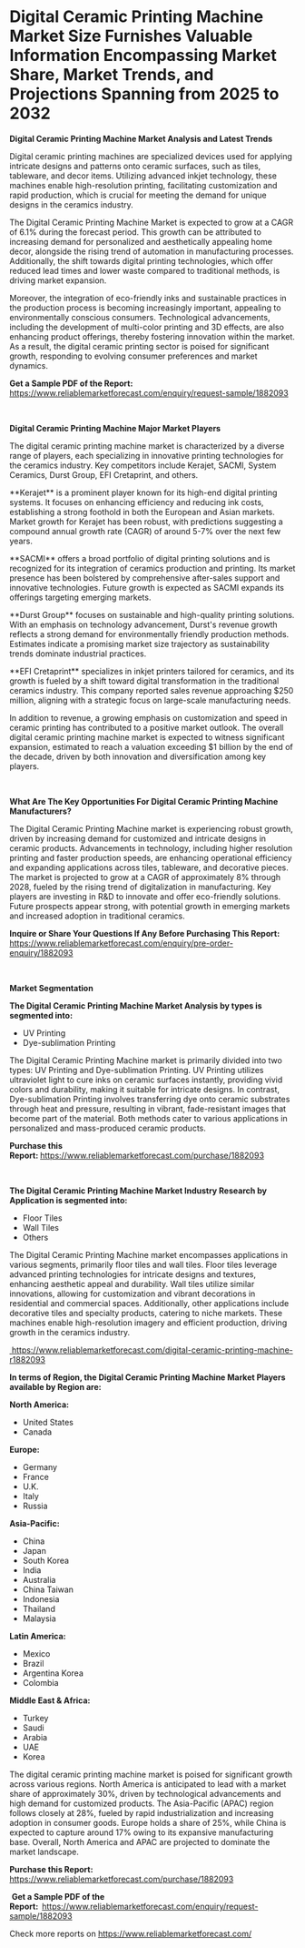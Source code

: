 <p><h1>Digital Ceramic Printing Machine Market Size Furnishes Valuable Information Encompassing Market Share, Market Trends, and Projections Spanning from 2025 to 2032</h1></p><p><strong>Digital Ceramic Printing Machine Market Analysis and Latest Trends</strong></p>
<p><p>Digital ceramic printing machines are specialized devices used for applying intricate designs and patterns onto ceramic surfaces, such as tiles, tableware, and decor items. Utilizing advanced inkjet technology, these machines enable high-resolution printing, facilitating customization and rapid production, which is crucial for meeting the demand for unique designs in the ceramics industry.</p><p>The Digital Ceramic Printing Machine Market is expected to grow at a CAGR of 6.1% during the forecast period. This growth can be attributed to increasing demand for personalized and aesthetically appealing home decor, alongside the rising trend of automation in manufacturing processes. Additionally, the shift towards digital printing technologies, which offer reduced lead times and lower waste compared to traditional methods, is driving market expansion. </p><p>Moreover, the integration of eco-friendly inks and sustainable practices in the production process is becoming increasingly important, appealing to environmentally conscious consumers. Technological advancements, including the development of multi-color printing and 3D effects, are also enhancing product offerings, thereby fostering innovation within the market. As a result, the digital ceramic printing sector is poised for significant growth, responding to evolving consumer preferences and market dynamics.</p></p>
<p><strong>Get a Sample PDF of the Report:&nbsp;</strong> <a href="https://www.reliablemarketforecast.com/enquiry/request-sample/1882093?utm_campaign=1833&utm_medium=2&utm_source=Github&utm_content=ia&utm_term=23022025&utm_id=digital-ceramic-printing-machine">https://www.reliablemarketforecast.com/enquiry/request-sample/1882093</a></p>
<p>&nbsp;</p>
<p><strong>Digital Ceramic Printing Machine Major Market Players</strong></p>
<p><p>The digital ceramic printing machine market is characterized by a diverse range of players, each specializing in innovative printing technologies for the ceramics industry. Key competitors include Kerajet, SACMI, System Ceramics, Durst Group, EFI Cretaprint, and others.</p><p>**Kerajet** is a prominent player known for its high-end digital printing systems. It focuses on enhancing efficiency and reducing ink costs, establishing a strong foothold in both the European and Asian markets. Market growth for Kerajet has been robust, with predictions suggesting a compound annual growth rate (CAGR) of around 5-7% over the next few years.</p><p>**SACMI** offers a broad portfolio of digital printing solutions and is recognized for its integration of ceramics production and printing. Its market presence has been bolstered by comprehensive after-sales support and innovative technologies. Future growth is expected as SACMI expands its offerings targeting emerging markets.</p><p>**Durst Group** focuses on sustainable and high-quality printing solutions. With an emphasis on technology advancement, Durst's revenue growth reflects a strong demand for environmentally friendly production methods. Estimates indicate a promising market size trajectory as sustainability trends dominate industrial practices.</p><p>**EFI Cretaprint** specializes in inkjet printers tailored for ceramics, and its growth is fueled by a shift toward digital transformation in the traditional ceramics industry. This company reported sales revenue approaching $250 million, aligning with a strategic focus on large-scale manufacturing needs.</p><p>In addition to revenue, a growing emphasis on customization and speed in ceramic printing has contributed to a positive market outlook. The overall digital ceramic printing machine market is expected to witness significant expansion, estimated to reach a valuation exceeding $1 billion by the end of the decade, driven by both innovation and diversification among key players.</p></p>
<p>&nbsp;</p>
<p><strong>What Are The Key Opportunities For Digital Ceramic Printing Machine Manufacturers?</strong></p>
<p><p>The Digital Ceramic Printing Machine market is experiencing robust growth, driven by increasing demand for customized and intricate designs in ceramic products. Advancements in technology, including higher resolution printing and faster production speeds, are enhancing operational efficiency and expanding applications across tiles, tableware, and decorative pieces. The market is projected to grow at a CAGR of approximately 8% through 2028, fueled by the rising trend of digitalization in manufacturing. Key players are investing in R&D to innovate and offer eco-friendly solutions. Future prospects appear strong, with potential growth in emerging markets and increased adoption in traditional ceramics.</p></p>
<p><strong>Inquire or Share Your Questions If Any Before Purchasing This Report:</strong> <a href="https://www.reliablemarketforecast.com/enquiry/pre-order-enquiry/1882093?utm_campaign=1833&utm_medium=2&utm_source=Github&utm_content=ia&utm_term=23022025&utm_id=digital-ceramic-printing-machine">https://www.reliablemarketforecast.com/enquiry/pre-order-enquiry/1882093</a></p>
<p>&nbsp;</p>
<p><strong>Market Segmentation</strong></p>
<p><strong>The Digital Ceramic Printing Machine Market Analysis by types is segmented into:</strong></p>
<p><ul><li>UV Printing</li><li>Dye-sublimation Printing</li></ul></p>
<p><p>The Digital Ceramic Printing Machine market is primarily divided into two types: UV Printing and Dye-sublimation Printing. UV Printing utilizes ultraviolet light to cure inks on ceramic surfaces instantly, providing vivid colors and durability, making it suitable for intricate designs. In contrast, Dye-sublimation Printing involves transferring dye onto ceramic substrates through heat and pressure, resulting in vibrant, fade-resistant images that become part of the material. Both methods cater to various applications in personalized and mass-produced ceramic products.</p></p>
<p><strong>Purchase this Report:&nbsp;</strong><a href="https://www.reliablemarketforecast.com/purchase/1882093?utm_campaign=1833&utm_medium=2&utm_source=Github&utm_content=ia&utm_term=23022025&utm_id=digital-ceramic-printing-machine">https://www.reliablemarketforecast.com/purchase/1882093</a></p>
<p>&nbsp;</p>
<p><strong>The Digital Ceramic Printing Machine Market Industry Research by Application is segmented into:</strong></p>
<p><ul><li>Floor Tiles</li><li>Wall Tiles</li><li>Others</li></ul></p>
<p><p>The Digital Ceramic Printing Machine market encompasses applications in various segments, primarily floor tiles and wall tiles. Floor tiles leverage advanced printing technologies for intricate designs and textures, enhancing aesthetic appeal and durability. Wall tiles utilize similar innovations, allowing for customization and vibrant decorations in residential and commercial spaces. Additionally, other applications include decorative tiles and specialty products, catering to niche markets. These machines enable high-resolution imagery and efficient production, driving growth in the ceramics industry.</p></p>
<p><a href="https://www.reliablemarketforecast.com/digital-ceramic-printing-machine-r1882093?utm_campaign=1833&utm_medium=2&utm_source=Github&utm_content=ia&utm_term=23022025&utm_id=digital-ceramic-printing-machine">&nbsp;https://www.reliablemarketforecast.com/digital-ceramic-printing-machine-r1882093</a></p>
<p><strong>In terms of Region, the Digital Ceramic Printing Machine Market Players available by Region are:</strong></p>
<p>
    <p> <strong> North America: </strong>
        <ul>
            <li>United States</li>
            <li>Canada</li>
        </ul>
        </p> 
    <p> <strong> Europe: </strong>
        <ul>
            <li>Germany</li>
            <li>France</li>
            <li>U.K.</li>
            <li>Italy</li>
            <li>Russia</li>
        </ul>
        </p> 
    <p> <strong> Asia-Pacific: </strong>
        <ul>
            <li>China</li>
            <li>Japan</li>
            <li>South Korea</li>
            <li>India</li>
            <li>Australia</li>
            <li>China Taiwan</li>
            <li>Indonesia</li>
            <li>Thailand</li>
            <li>Malaysia</li>
        </ul>
        </p> 
    <p> <strong> Latin America: </strong>
        <ul>
            <li>Mexico</li>
            <li>Brazil</li>
            <li>Argentina Korea</li>
            <li>Colombia</li>
        </ul>
        </p> 
    <p> <strong> Middle East & Africa: </strong>
        <ul>
            <li>Turkey</li>
            <li>Saudi</li>
            <li>Arabia</li>
            <li>UAE</li>
            <li>Korea</li>
        </ul>
    </p>
    </p>
<p><p>The digital ceramic printing machine market is poised for significant growth across various regions. North America is anticipated to lead with a market share of approximately 30%, driven by technological advancements and high demand for customized products. The Asia-Pacific (APAC) region follows closely at 28%, fueled by rapid industrialization and increasing adoption in consumer goods. Europe holds a share of 25%, while China is expected to capture around 17% owing to its expansive manufacturing base. Overall, North America and APAC are projected to dominate the market landscape.</p></p>
<p><strong>Purchase this Report: </strong><a href="https://www.reliablemarketforecast.com/purchase/1882093?utm_campaign=1833&utm_medium=2&utm_source=Github&utm_content=ia&utm_term=23022025&utm_id=digital-ceramic-printing-machine">https://www.reliablemarketforecast.com/purchase/1882093</a></p>
<p>&nbsp;<strong>Get a Sample PDF of the Report:&nbsp;&nbsp;</strong><a href="https://www.reliablemarketforecast.com/enquiry/request-sample/1882093?utm_campaign=1833&utm_medium=2&utm_source=Github&utm_content=ia&utm_term=23022025&utm_id=digital-ceramic-printing-machine">https://www.reliablemarketforecast.com/enquiry/request-sample/1882093</a></p>
<p><strong></strong></p>
<p>Check more reports on <a href="https://www.reliablemarketforecast.com/?utm_campaign=1833&utm_medium=2&utm_source=Github&utm_content=ia&utm_term=23022025&utm_id=digital-ceramic-printing-machine">https://www.reliablemarketforecast.com/</a></p>